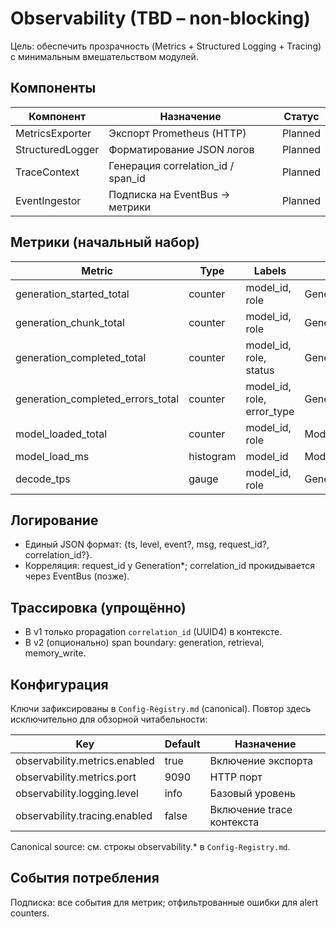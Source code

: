 # Observability (TBD – non-blocking)

Цель: обеспечить прозрачность (Metrics + Structured Logging + Tracing) с минимальным вмешательством модулей.

## Компоненты

| Компонент | Назначение | Статус |
|-----------|------------|--------|
| MetricsExporter | Экспорт Prometheus (HTTP) | Planned |
| StructuredLogger | Форматирование JSON логов | Planned |
| TraceContext | Генерация correlation_id / span_id | Planned |
| EventIngestor | Подписка на EventBus → метрики | Planned |

## Метрики (начальный набор)

| Metric | Type | Labels | Источник |
|--------|------|--------|----------|
| generation_started_total | counter | model_id, role | GenerationStarted |
| generation_chunk_total | counter | model_id, role | GenerationChunk |
| generation_completed_total | counter | model_id, role, status | GenerationCompleted |
| generation_completed_errors_total | counter | model_id, role, error_type | GenerationCompleted(status=error) |
| model_loaded_total | counter | model_id, role | ModelLoaded |
| model_load_ms | histogram | model_id | ModelLoaded.load_ms |
| decode_tps | gauge | model_id, role | GenerationCompleted.result_summary.timings.decode_tps |

## Логирование

- Единый JSON формат: {ts, level, event?, msg, request_id?, correlation_id?}.
- Корреляция: request_id у Generation*; correlation_id прокидывается через EventBus (позже).

## Трассировка (упрощённо)

- В v1 только propagation `correlation_id` (UUID4) в контексте.
- В v2 (опционально) span boundary: generation, retrieval, memory_write.

## Конфигурация

Ключи зафиксированы в `Config-Registry.md` (canonical). Повтор здесь исключительно для обзорной читабельности:

| Key | Default | Назначение |
|-----|---------|-----------|
| observability.metrics.enabled | true | Включение экспорта |
| observability.metrics.port | 9090 | HTTP порт |
| observability.logging.level | info | Базовый уровень |
| observability.tracing.enabled | false | Включение trace контекста |

Canonical source: см. строкы observability.* в `Config-Registry.md`.

## События потребления

Подписка: все события для метрик; отфильтрованные ошибки для alert counters.
